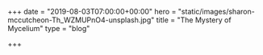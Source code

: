+++
date = "2019-08-03T07:00:00+00:00"
hero = "static/images/sharon-mccutcheon-Th_WZMUPnO4-unsplash.jpg"
title = "The Mystery of Mycelium"
type = "blog"

+++
